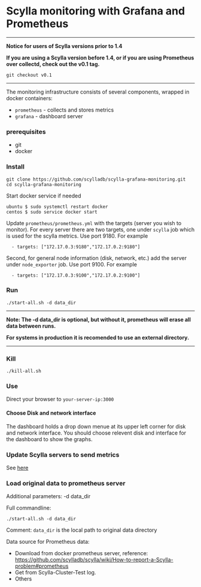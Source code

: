 # Scylla monitoring with Grafana and Prometheus

___
**Notice for users of Scylla versions prior to 1.4**


**If you are using a Scylla version before 1.4, or if you are using Prometheus over collectd, check out the v0.1 tag.**

`git checkout v0.1`
___
The monitoring infrastructure consists of several components, wrapped in docker containers:
 * `prometheus` - collects and stores metrics
 * `grafana` - dashboard server

### prerequisites
* git
* docker

### Install

```
git clone https://github.com/scylladb/scylla-grafana-monitoring.git
cd scylla-grafana-monitoring
```


Start docker service if needed
```
ubuntu $ sudo systemctl restart docker
centos $ sudo service docker start
```

Update `prometheus/prometheus.yml` with the targets (server you wish to monitor).
For every server there are two targets, one under `scylla` job which is used for the scylla metrics.
Use port 9180.
For example

```
  - targets: ["172.17.0.3:9180","172.17.0.2:9180"]
```
Second, for general node information (disk, network, etc.) add the server under `node_exporter` job. Use port 9100.
For example

```
  - targets: ["172.17.0.3:9100","172.17.0.2:9100"]
```


### Run

```
./start-all.sh -d data_dir
```

___
**Note: The -d data_dir is optional, but without it, prometheus will erase all data between runs.**


**For systems in production it is recomended to use an external directory.**
___

### Kill

```
./kill-all.sh
```

### Use
Direct your browser to `your-server-ip:3000`

#### Choose Disk and network interface
The dashboard holds a drop down menue at its upper left corner for disk and network interface.
You should choose relevent disk and interface for the dashboard to show the graphs. 

### Update Scylla servers to send metrics
See [here](https://github.com/scylladb/scylla/wiki/Monitor-Scylla-with-Prometheus-and-Grafana#14-and-later-instruction)

### Load original data to prometheus server

Additional parameters:
  -d data_dir

Full commandline:

```
./start-all.sh -d data_dir
```
Comment:
  `data_dir` is the local path to original data directory

Data source for Prometheus data:
* Download from docker prometheus server, reference: https://github.com/scylladb/scylla/wiki/How-to-report-a-Scylla-problem#prometheus
* Get from Scylla-Cluster-Test log.
* Others

